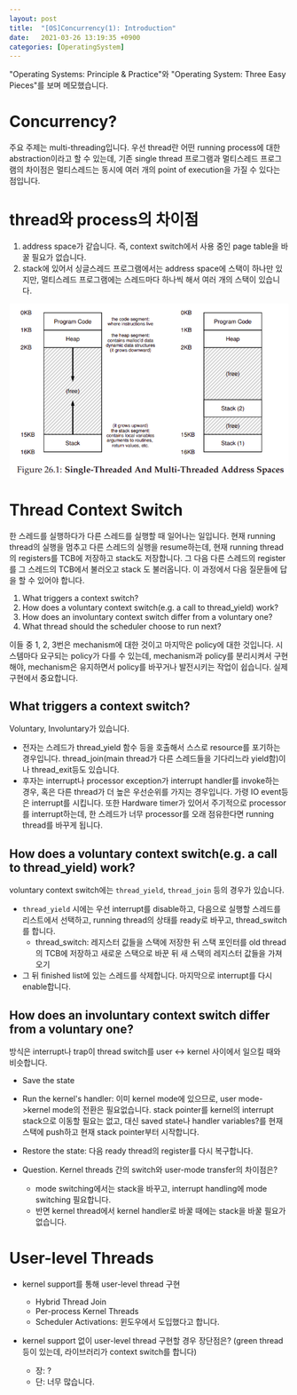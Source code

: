 ```yaml
---
layout: post
title:  "[OS]Concurrency(1): Introduction"
date:   2021-03-26 13:19:35 +0900
categories: [OperatingSystem]
---
```

"Operating Systems: Principle & Practice"와 "Operating System: Three Easy Pieces"를 보며 메모했습니다. 

# Concurrency?
주요 주제는 multi-threading입니다. 우선 thread란 어떤 running process에 대한 abstraction이라고 할 수 있는데, 기존 single thread 프로그램과 멀티스레드 프로그램의 차이점은 멀티스레드는 동시에 여러 개의 point of execution을 가질 수 있다는 점입니다. 


# thread와 process의 차이점
1. address space가 같습니다. 즉, context switch에서 사용 중인 page table을 바꿀 필요가 없습니다. 
2. stack에 있어서 싱글스레드 프로그램에서는 address space에 스택이 하나만 있지만, 멀티스레드 프로그램에는 스레드마다 하나씩 해서 여러 개의 스택이 있습니다.

![single_threaded_and_multi_threaded_address_space](../../images/OS/single_threaded_and_multi_threaded_address_space.png
)


# Thread Context Switch
한 스레드를 실행하다가 다른 스레드를 실행할 때 일어나는 일입니다. 현재 running thread의 실행을 멈추고 다른 스레드의 실행을 resume하는데, 현재 running thread의 registers를 TCB에 저장하고 stack도 저장합니다. 그 다음 다른 스레드의 register를 그 스레드의 TCB에서 불러오고 stack 도 불러옵니다. 이 과정에서 다음 질문들에 답을 할 수 있어야 합니다. 
1. What triggers a context switch?
2. How does a voluntary context switch(e.g. a call to thread_yield) work?
3. How does an involuntary context switch differ from a voluntary one?
4. What thread should the scheduler choose to run next?

이들 중 1, 2, 3번은 mechanism에 대한 것이고 마지막은 policy에 대한 것입니다. 시스템마다 요구되는 policy가 다를 수 있는데, mechanism과 policy를 분리시켜서 구현해야, mechanism은 유지하면서 policy를 바꾸거나 발전시키는 작업이 쉽습니다. 실제 구현에서 중요합니다.

## What triggers a context switch?

Voluntary, Involuntary가 있습니다. 
- 전자는 스레드가 thread_yield 함수 등을 호출해서 스스로 resource를 포기하는 경우입니다. thread_join(main thread가 다른 스레드들을 기다리느라 yield함)이나 thread_exit등도 있습니다.   
- 후자는 interrupt나 processor exception가 interrupt handler를 invoke하는 경우, 혹은 다른 thread가 더 높은 우선순위를 가지는 경우입니다. 가령 IO event등은 interrupt를 시킵니다. 또한 Hardware timer가 있어서 주기적으로 processor를 interrupt하는데, 한 스레드가 너무 processor를 오래 점유한다면 running thread를 바꾸게 됩니다. 

## How does a voluntary context switch(e.g. a call to thread_yield) work?

voluntary context switch에는 `thread_yield`, `thread_join` 등의 경우가 있습니다. 
- `thread_yield` 시에는 우선 interrupt를 disable하고, 다음으로 실행할 스레드를 리스트에서 선택하고, running thread의 상태를 ready로 바꾸고, thread_switch를 합니다. 
    - thread_switch: 레지스터 값들을 스택에 저장한 뒤 스택 포인터를 old thread의 TCB에 저장하고 새로운 스택으로 바꾼 뒤 새 스택의 레지스터 값들을 가져오기 
- 그 뒤 finished list에 있는 스레드를 삭제합니다. 마지막으로 interrupt를 다시 enable합니다. 

## How does an involuntary context switch differ from a voluntary one?
방식은 interrupt나 trap이 thread switch를 user <-> kernel 사이에서 일으킬 때와 비슷합니다. 
- Save the state
- Run the kernel's handler: 이미 kernel mode에 있으므로, user mode->kernel mode의 전환은 필요없습니다. stack pointer를 kernel의 interrupt stack으로 이동할 필요는 없고, 대신 saved state나 handler variables?를 현재 스택에 push하고 현재 stack pointer부터 시작합니다. 
- Restore the state: 다음 ready thread의 register를 다시 복구합니다. 

- Question. Kernel threads 간의 switch와 user-mode transfer의 차이점은?
    - mode switching에서는 stack을 바꾸고, interrupt handling에 mode switching 필요합니다. 
    - 반면 kernel thread에서 kernel handler로 바꿀 때에는 stack을 바꿀 필요가 없습니다. 

# User-level Threads
- kernel support를 통해 user-level thread 구현
    - Hybrid Thread Join
    - Per-process Kernel Threads
    - Scheduler Activations: 윈도우에서 도입했다고 합니다. 
    
- kernel support 없이 user-level thread 구현할 경우 장단점은? (green thread 등이 있는데, 라이브러리가 context switch를 합니다)
    - 장: ?
    - 단: 너무 많습니다. 

